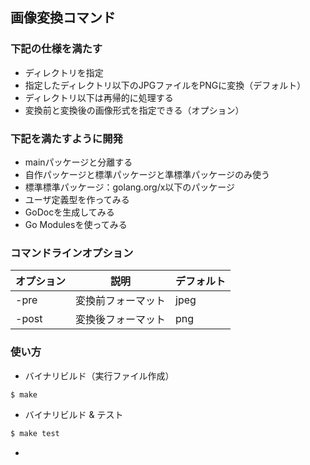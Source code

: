 ## 画像変換コマンド

### 下記の仕様を満たす
- ディレクトリを指定
- 指定したディレクトリ以下のJPGファイルをPNGに変換（デフォルト）
- ディレクトリ以下は再帰的に処理する
- 変換前と変換後の画像形式を指定できる（オプション）


### 下記を満たすように開発
- mainパッケージと分離する
- 自作パッケージと標準パッケージと準標準パッケージのみ使う
- 標準標準パッケージ：golang.org/x以下のパッケージ
- ユーザ定義型を作ってみる
- GoDocを生成してみる
- Go Modulesを使ってみる

### コマンドラインオプション

 | オプション | 説明 | デフォルト |
 | --- | --- | --- |
 | -pre | 変換前フォーマット | jpeg |
 | -post | 変換後フォーマット | png |


### 使い方
- バイナリビルド（実行ファイル作成）
```bash
$ make
```
- バイナリビルド & テスト
```bash
$ make test
```
- 
